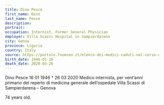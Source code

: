 ```yaml
---
title: Dino Pesce
first_name: Dino
last_name: Pesce
description: 
portrait: 
occupation: Internist, Former General Physician
employer: Villa Scassi Hospital in Sampierdarena
city: Genoa
province: Liguria
country: Italy 
source: https://portale.fnomceo.it/elenco-dei-medici-caduti-nel-corso-dellepidemia-di-covid-19/
birth_date: 1946-01-16
death_date: 2020-03-26
---
```


Dino Pesce 16 01 1946 † 26 03 2020
Medico internista, per vent’anni primario del reperto di medicina generale dell’ospedale Villa Scassi di Sampierdarena – Genova

74 years old.